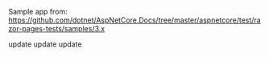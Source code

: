 Sample app from: https://github.com/dotnet/AspNetCore.Docs/tree/master/aspnetcore/test/razor-pages-tests/samples/3.x

update update update
